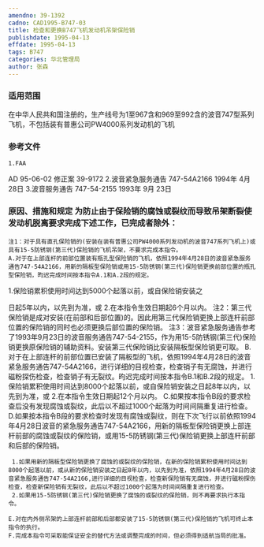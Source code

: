 ```yaml
---
amendno: 39-1392
cadno: CAD1995-B747-03
title: 检查和更换B747飞机发动机吊架保险销
publishdate: 1995-04-13
effdate: 1995-04-13
tags: B747
categories: 华北管理局
author: 张森
---
```


### 适用范围 
在中华人民共和国注册的，生产线号为1至967含和969至992含的波音747型系列飞机，不包括装有普惠公司PW4000系列发动机的飞机

<!--more-->
### 参考文件
    1.FAA 
AD 95-06-02 修正案 39-9172
    2.波音紧急服务通告 747-54A2166 1994年 4月 28日
    3.波音服务通告 747-54-2155  1993年 9月 23日

### 原因、措施和规定     为防止由于保险销的腐蚀或裂纹而导致吊架断裂使发动机脱离要求完成下述工作，已完成者除外： 
    注1：对于具有直孔保险销的(安装在装有普惠公司PW4000系列发动机的波音747系列飞机上)或具有15-5防锈钢(第三代)保险销的飞机吊架，不要求完成本指令。 
    A.对于在上部连杆的前部位置装有瓶孔型保险销的飞机，依照1994年4月28日的波音紧急服务通告747-54A2166，用新的隔板型保险销或用15-5防锈钢(第三代)保险销更换前部位置的瓶孔型保险销，昀迟完成时间按本指令A.1和A.2段的规定。 
 1.保险销累积使用时间达到5000个起落以前，或自保险销安装之
  
日起5年以内，以先到为准，或 
     2.在本指令生效日期起6个月以内。 
     注2：第三代保险销是成对安装(在前部和后部位置)的。因此用第三代保险销更换上部连杆前部位置的保险销的同时也必须更换后部位置的保险销。 
     注3：波音紧急服务通告参考了1993年9月23日的波音服务通告747-54-2155，作为用15-5防锈钢(第三代)保险销更换原保险销的辅助资料。安装第三代保险销比安装隔板型保险销更可取。 
    B.对于在上部连杆的前部位置已安装了隔板型的飞机，依照1994年4月28日的波音紧急服务通告747-54A2166，进行详细的目视检查，检查销子有无腐蚀，并进行磁粉探伤检查，检查销子有无裂纹。昀迟完成时间按本指令B.1和B.2段的规定。
 1.保险销累积使用时间达到8000个起落以前，或自保险销安装之日起8年以内，以先到为准，或 
     2.在本指令生效日期起12个月以内。 
    C.如果按本指令B段的要求检查后没有发现腐蚀或裂纹，此后以不超过1000个起落为时间间隔重复进行检查。 
    D.如果按本指令B段的要求检查时发现有腐蚀或裂纹，则在下次飞行以前依照1994年4月28日波音的紧急服务通告747-54A2166，用新的隔板型保险销更换上部连杆前部的腐蚀或裂纹的保险销，或用15-5防锈钢(第三代)保险销更换上部连杆前部和后部的保险销。

     1.如果用新的隔板型保险销更换了腐蚀的或裂纹的保险销，在新的保险销累积使用时间达到8000个起落以前，或从新的保险销安装之日起8年以内，以先到为准，依照1994年4月28日的波音紧急服务通告747-54A2166,进行详细的目视检查，检查新保险销有无腐蚀，并进行磁粉探伤检查，检查新保险销有无裂纹，此后以不超过1000个起落为时间间隔重复进行检查。 
     2.如果用15-5防锈钢(第三代)保险销更换了腐蚀的或裂纹的保险销，则不再要求执行本指令。 

    E.对在内外侧吊架的上部连杆前部和后部都安装了15-5防锈钢(第三代)保险销的飞机可终止本指令的执行。 
    F.完成本指令可采取能保证安全的替代方法或调整完成的时间，但必须得到适航当局的批准。

